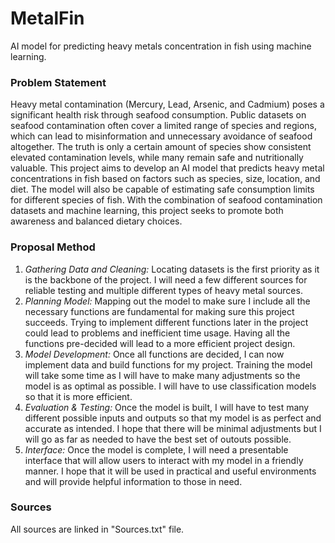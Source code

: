 # MetalFin
AI model for predicting heavy metals concentration in fish using machine learning.

### Problem Statement
Heavy metal contamination (Mercury, Lead, Arsenic, and Cadmium) poses a significant health risk through seafood consumption. Public datasets on seafood contamination often cover a limited range of species and regions, which can lead to misinformation and unnecessary avoidance of seafood altogether. The truth is only a certain amount of species show consistent elevated contamination levels, while many remain safe and nutritionally valuable. This project aims to develop an AI model that predicts heavy metal concentrations in fish based on factors such as species, size, location, and diet. The model will also be capable of estimating safe consumption limits for different species of fish. With the combination of seafood contamination datasets and machine learning, this project seeks to promote both awareness and balanced dietary choices.

### Proposal Method
1. *Gathering Data and Cleaning:* Locating datasets is the first priority as it is the backbone of the project. I will need a few different sources for reliable testing and multiple different types of heavy metal sources.
2. *Planning Model:* Mapping out the model to make sure I include all the necessary functions are fundamental for making sure this project succeeds. Trying to implement different functions later in the project could lead to problems and inefficient time usage. Having all the functions pre-decided will lead to a more efficient project design.
3. *Model Development:* Once all functions are decided, I can now implement data and build functions for my project. Training the model will take some time as I will have to make many adjustments so the model is as optimal as possible. I will have to use classification models so that it is more efficient.
4. *Evaluation & Testing:* Once the model is built, I will have to test many different possible inputs and outputs so that my model is as perfect and accurate as intended. I hope that there will be minimal adjustments but I will go as far as needed to have the best set of outouts possible.
5. *Interface:* Once the model is complete, I will need a presentable interface that will allow users to interact with my model in a friendly manner. I hope that it will be used in practical and useful environments and will provide helpful information to those in need.

### Sources
All sources are linked in "Sources.txt" file.
